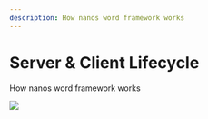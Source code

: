 ```yaml
---
description: How nanos word framework works
---
```


# Server & Client Lifecycle

How nanos word framework works

![](/img/docs/client-server-lifecycle.jpg)

